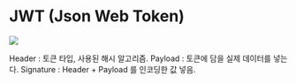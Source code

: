# JWT (Json Web Token)

<img src="images/">

Header : 토큰 타입, 사용된 해시 알고리즘.
Payload : 토큰에 담을 실제 데이터를 넣는다.
Signature : Header + Payload 를 인코딩한 값 넣음.
